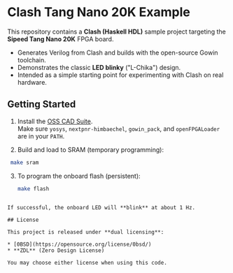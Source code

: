 # Clash Tang Nano 20K Example

This repository contains a **Clash (Haskell HDL)** sample project targeting the **Sipeed Tang Nano 20K** FPGA board.

- Generates Verilog from Clash and builds with the open-source Gowin toolchain.  
- Demonstrates the classic **LED blinky** ("L-Chika") design.  
- Intended as a simple starting point for experimenting with Clash on real hardware.  

## Getting Started

1. Install the [OSS CAD Suite](https://github.com/YosysHQ/oss-cad-suite-build).  
  Make sure `yosys`, `nextpnr-himbaechel`, `gowin_pack`, and `openFPGALoader` are in your `PATH`.

2. Build and load to SRAM (temporary programming):

  ```bash
   make sram
  ````

3. To program the onboard flash (persistent):

   ```bash
   make flash
  ```

If successful, the onboard LED will **blink** at about 1 Hz.

## License

This project is released under **dual licensing**:

* [0BSD](https://opensource.org/license/0bsd/)
* **ZDL** (Zero Design License)

You may choose either license when using this code.
